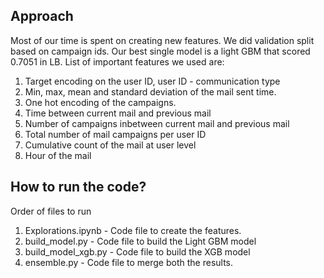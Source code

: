 ## Approach
Most of our time is spent on creating new features. We did validation split based on campaign ids. Our best single model is a light GBM that scored 0.7051 in LB. List of important features we used are:

1. Target encoding on the user ID, user ID - communication type
2. Min, max, mean and standard deviation of the mail sent time.
3. One hot encoding of the campaigns.
4. Time between current mail and previous mail
5. Number of campaigns inbetween current mail and previous mail
6. Total number of mail campaigns per user ID
7. Cumulative count of the mail at user level
8. Hour of the mail

## How to run the code?
Order of files to run
1. Explorations.ipynb - Code file to create the features.
2. build_model.py - Code file to build the Light GBM model
3. build_model_xgb.py - Code file to build the XGB model
4. ensemble.py - Code file to merge both the results.
